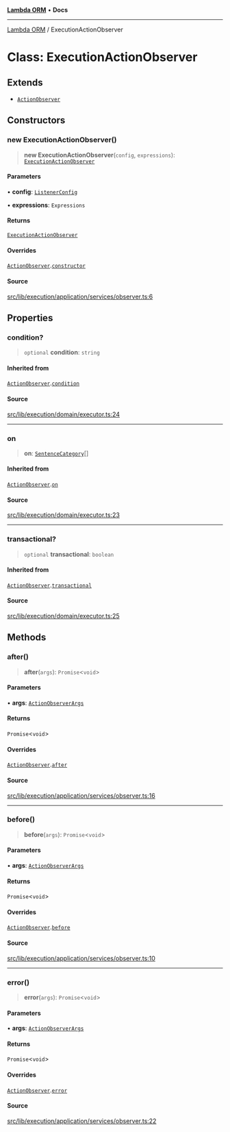 [**Lambda ORM**](../README.md) • **Docs**

***

[Lambda ORM](../README.md) / ExecutionActionObserver

# Class: ExecutionActionObserver

## Extends

- [`ActionObserver`](ActionObserver.md)

## Constructors

### new ExecutionActionObserver()

> **new ExecutionActionObserver**(`config`, `expressions`): [`ExecutionActionObserver`](ExecutionActionObserver.md)

#### Parameters

• **config**: [`ListenerConfig`](../interfaces/ListenerConfig.md)

• **expressions**: `Expressions`

#### Returns

[`ExecutionActionObserver`](ExecutionActionObserver.md)

#### Overrides

[`ActionObserver`](ActionObserver.md).[`constructor`](ActionObserver.md#constructors)

#### Source

[src/lib/execution/application/services/observer.ts:6](https://github.com/lambda-orm/lambdaorm/blob/d3091fcee159ea28f1f31cae156d6b1e1cec840e/src/lib/execution/application/services/observer.ts#L6)

## Properties

### condition?

> `optional` **condition**: `string`

#### Inherited from

[`ActionObserver`](ActionObserver.md).[`condition`](ActionObserver.md#condition)

#### Source

[src/lib/execution/domain/executor.ts:24](https://github.com/lambda-orm/lambdaorm/blob/d3091fcee159ea28f1f31cae156d6b1e1cec840e/src/lib/execution/domain/executor.ts#L24)

***

### on

> **on**: [`SentenceCategory`](../enumerations/SentenceCategory.md)[]

#### Inherited from

[`ActionObserver`](ActionObserver.md).[`on`](ActionObserver.md#on)

#### Source

[src/lib/execution/domain/executor.ts:23](https://github.com/lambda-orm/lambdaorm/blob/d3091fcee159ea28f1f31cae156d6b1e1cec840e/src/lib/execution/domain/executor.ts#L23)

***

### transactional?

> `optional` **transactional**: `boolean`

#### Inherited from

[`ActionObserver`](ActionObserver.md).[`transactional`](ActionObserver.md#transactional)

#### Source

[src/lib/execution/domain/executor.ts:25](https://github.com/lambda-orm/lambdaorm/blob/d3091fcee159ea28f1f31cae156d6b1e1cec840e/src/lib/execution/domain/executor.ts#L25)

## Methods

### after()

> **after**(`args`): `Promise`\<`void`\>

#### Parameters

• **args**: [`ActionObserverArgs`](../interfaces/ActionObserverArgs.md)

#### Returns

`Promise`\<`void`\>

#### Overrides

[`ActionObserver`](ActionObserver.md).[`after`](ActionObserver.md#after)

#### Source

[src/lib/execution/application/services/observer.ts:16](https://github.com/lambda-orm/lambdaorm/blob/d3091fcee159ea28f1f31cae156d6b1e1cec840e/src/lib/execution/application/services/observer.ts#L16)

***

### before()

> **before**(`args`): `Promise`\<`void`\>

#### Parameters

• **args**: [`ActionObserverArgs`](../interfaces/ActionObserverArgs.md)

#### Returns

`Promise`\<`void`\>

#### Overrides

[`ActionObserver`](ActionObserver.md).[`before`](ActionObserver.md#before)

#### Source

[src/lib/execution/application/services/observer.ts:10](https://github.com/lambda-orm/lambdaorm/blob/d3091fcee159ea28f1f31cae156d6b1e1cec840e/src/lib/execution/application/services/observer.ts#L10)

***

### error()

> **error**(`args`): `Promise`\<`void`\>

#### Parameters

• **args**: [`ActionObserverArgs`](../interfaces/ActionObserverArgs.md)

#### Returns

`Promise`\<`void`\>

#### Overrides

[`ActionObserver`](ActionObserver.md).[`error`](ActionObserver.md#error)

#### Source

[src/lib/execution/application/services/observer.ts:22](https://github.com/lambda-orm/lambdaorm/blob/d3091fcee159ea28f1f31cae156d6b1e1cec840e/src/lib/execution/application/services/observer.ts#L22)
